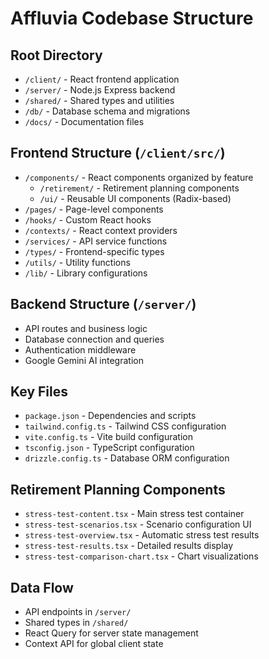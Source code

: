 # Affluvia Codebase Structure

## Root Directory
- `/client/` - React frontend application
- `/server/` - Node.js Express backend
- `/shared/` - Shared types and utilities
- `/db/` - Database schema and migrations
- `/docs/` - Documentation files

## Frontend Structure (`/client/src/`)
- `/components/` - React components organized by feature
  - `/retirement/` - Retirement planning components
  - `/ui/` - Reusable UI components (Radix-based)
- `/pages/` - Page-level components
- `/hooks/` - Custom React hooks
- `/contexts/` - React context providers
- `/services/` - API service functions
- `/types/` - Frontend-specific types
- `/utils/` - Utility functions
- `/lib/` - Library configurations

## Backend Structure (`/server/`)
- API routes and business logic
- Database connection and queries
- Authentication middleware
- Google Gemini AI integration

## Key Files
- `package.json` - Dependencies and scripts
- `tailwind.config.ts` - Tailwind CSS configuration
- `vite.config.ts` - Vite build configuration
- `tsconfig.json` - TypeScript configuration
- `drizzle.config.ts` - Database ORM configuration

## Retirement Planning Components
- `stress-test-content.tsx` - Main stress test container
- `stress-test-scenarios.tsx` - Scenario configuration UI
- `stress-test-overview.tsx` - Automatic stress test results
- `stress-test-results.tsx` - Detailed results display
- `stress-test-comparison-chart.tsx` - Chart visualizations

## Data Flow
- API endpoints in `/server/`
- Shared types in `/shared/`
- React Query for server state management
- Context API for global client state